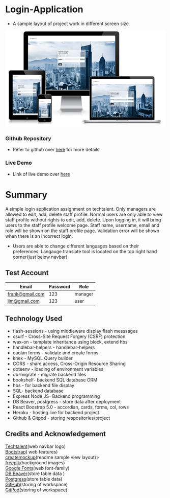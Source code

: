 # Login-Application

* A sample layout of project work in different screen size

![Web_view](./public/images/loginpage.png)

### Github Repository
- Refer to github over [here](https://github.com/xunne899/dxc-login-assign) for more details.


### Live Demo
- Link of live demo over [here](https://tech-talent-22.herokuapp.com/)

# Summary
A simple login application assignment on techtalent. Only managers are allowed to edit, add, delete staff profile. Normal users are only able to view staff profile without rights to edit, add, delete. Upon logging in, it will bring users to the staff profile welcome page.
Staff name, username, email and role will be shown on the staff profile page.
Validation error will be shown when there is an incorrect login.

* Users are able to change different languages based on their preferences. Langauge translate tool is located on the top right hand corner(just below navbar)

## Test Account

| Email              | Password |   Role  |
| ------------------ | -------- | --------|
| frank@gmail.com    | 123      | manager |
| jim@gmail.com      | 123      | user    |

## Technology Used 

- flash-sessions - using middleware display flash messsages
- csurf - Cross-Site Request Forgery (CSRF) protection
- wax-on - template inheritance using block, extend hbs
- handlebar-helpers - handlebar-helpers
- caolan forms - validate and create forms
- knex - MySQL Query builder
- CORS - share access, Cross-Origin Resource Sharing 
- doteenv - loading of environment variables
- db-migrate - migrate backend files
- bookshelf- backend SQL database ORM
- hbs - for backend file display
- SQL- backend database
- Express Node JS- Backend programming
- DB Beaver, postgress - store data after deployment
- React Boostrap 5.0 - accordian, cards, forms, col, rows 
- Heroku - hosting live for backend project
- Github & Gitpod - storing respositories/project


## Credits and Acknowledgement

[Techtalent](https://www.sunderlandsoftwarecity.com/event/tech-talent-2018/tech-talent-logo/)(web navbar logo)<br>
[Bootstrap](https://getbootstrap.com/docs/5.0/getting-started/introduction/)( web features) <br>
[createmockup](https://www.createmockup.com/generate/)(readme sample view layout)><br>
[freepik](https://www.freepik.com/)(background images)<br>
[Google Fonts](https://fonts.google.com/)(web font-family)<br>
[DB Beaver](https://dbeaver.io/)(store table data )<br>
[Postgress](https://www.postgresql.org/)(store table data)<br>
[GitHub](https://github.com/)(storing of workspace)<br>
[GitPod](https://gitpod.io/workspaces)(storing of workspace)<br>
